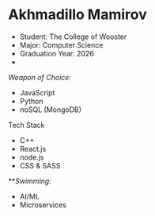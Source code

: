 # Akhmadillo Mamirov

- Student: The College of Wooster
- Major: Computer Science
- Graduation Year: 2026
- 
*Weapon of Choice*:
  - JavaScript
  - Python
  - noSQL (MongoDB)

Tech Stack
- C++
- React.js
- node.js
- CSS & SASS

***Swimming:*
- AI/ML
- Microservices 
